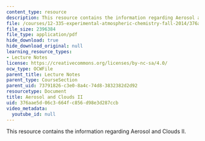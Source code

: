 ```yaml
---
content_type: resource
description: This resource contains the information regarding Aerosol and Clouds II.
file: /courses/12-335-experimental-atmospheric-chemistry-fall-2014/376aae5d06c3664fc856d98e3d287ccb_MIT12_335F14_Lecture3_2.pdf
file_size: 2396384
file_type: application/pdf
hide_download: true
hide_download_original: null
learning_resource_types:
- Lecture Notes
license: https://creativecommons.org/licenses/by-nc-sa/4.0/
ocw_type: OCWFile
parent_title: Lecture Notes
parent_type: CourseSection
parent_uid: 73791826-c3e0-8a4c-74d8-3832382d2d92
resourcetype: Document
title: Aerosol and Clouds II
uid: 376aae5d-06c3-664f-c856-d98e3d287ccb
video_metadata:
  youtube_id: null
---
```

This resource contains the information regarding Aerosol and Clouds II.